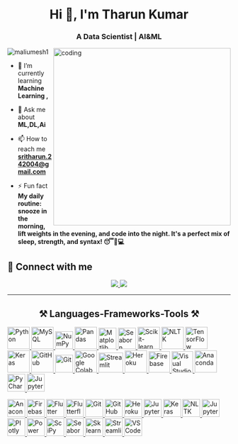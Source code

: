 <h1 align="center">Hi 👋, I'm  Tharun Kumar</h1>
<h3 align="center">A Data Scientist | AI&ML </h3>

<image align="right" alt="coding" width="400" src="https://user-images.githubusercontent.com/55389276/140866485-8fb1c876-9a8f-4d6a-98dc-08c4981eaf70.gif">
<p align="left"> <img src="https://komarev.com/ghpvc/?username=maliumesh1&label=Profile%20views&color=0e75b6&style=flat" alt="maliumesh1" /> </p>

- 🌱 I’m currently learning **Machine Learning ,**

- 💬 Ask me about **ML,DL,Ai**

- 📫 How to reach me **sritharun.242004@gmail.com**

- ⚡ Fun fact **My daily routine: snooze in the morning, lift weights in the evening, and code into the night. It's a perfect mix of sleep, strength, and syntax! 😴💪💻**

## 🤝 Connect with me
</div>
 
<div align="center"> 
  <a href="mailto:sritharun.242004@gmail.com">
    <img src="https://img.shields.io/badge/Gmail-333333?style=for-the-badge&logo=gmail&logoColor=red" />
  </a>
  <a href="https://www.linkedin.com/in/tharunkumarl" target="_blank">
    <img src="https://img.shields.io/badge/LinkedIn-0077B5?style=for-the-badge&logo=linkedin&logoColor=white" target="_blank" />
  </a>
</div>
<hr/>
 
<h2 align="center">⚒️ Languages-Frameworks-Tools ⚒️</h2>
 
<a href="https://www.python.org/" target="_blank" rel="noreferrer">
  <img src="https://img.icons8.com/color/48/python--v1.png" alt="Python" width="50" height="50"/>
</a>
<a href="https://www.mysql.com/" target="_blank" rel="noreferrer">
  <img src="https://img.icons8.com/?size=100&id=UFXRpPFebwa2&format=png&color=000000" alt="MySQL" width="50" height="50"/>
</a>
<a href="https://numpy.org/" target="_blank" rel="noreferrer">
  <img src="https://img.icons8.com/color/48/numpy.png" alt="NumPy" width="40" height="40"/>
</a>
<a href="https://pandas.pydata.org/" target="_blank" rel="noreferrer">
  <img src="https://img.icons8.com/color/48/pandas.png" alt="Pandas" width="50" height="50"/>
</a>
<a href="https://matplotlib.org/" target="_blank" rel="noreferrer">
  <img src="https://media.licdn.com/dms/image/D4D12AQGcGmAd9Cqraw/article-cover_image-shrink_600_2000/0/1688537312933?e=2147483647&v=beta&t=p7C9OMCJl8NmJdRyb_b-rfwK2iwgy87BfWPYVkHtyHQ" alt="Matplotlib" width="40" height="48"/>
</a>
<a href="https://seaborn.pydata.org/" target="_blank" rel="noreferrer">
  <img src="https://seaborn.pydata.org/_images/logo-tall-lightbg.svg" alt="Seaborn" width="40" height="48"/>
</a>
<a href="https://scikit-learn.org/" target="_blank" rel="noreferrer">
  <img src="https://e7.pngegg.com/pngimages/39/4/png-clipart-logo-scikit-learn-python-github-machine-learning-text-orange.png" alt="Scikit-learn" width="50" height="50"/>
</a>
<a href="https://www.nltk.org/" target="_blank" rel="noreferrer">
  <img src="https://miro.medium.com/v2/resize:fit:592/1*YM2HXc7f4v02pZBEO8h-qw.png" alt="NLTK" width="50" height="50"/>
</a>
<a href="https://www.tensorflow.org/" target="_blank" rel="noreferrer">
  <img src="https://thumbnail.imgbin.com/11/11/5/imgbin-tensorflow-deep-learning-keras-machine-learning-caffe-thumbtack-iBz4gCWVxdPrUbVxiwszvaLhT_t.jpg" alt="TensorFlow" width="50" height="50"/>
</a>
</a>
<a href="https://keras.io/" target="_blank" rel="noreferrer">
  <img src="https://img.icons8.com/material-rounded/24/keras.png" alt="Keras" width="50" height="50"/>
</a>
<a href="https://github.com/" target="_blank" rel="noreferrer">
  <img src="https://img.icons8.com/ios-glyphs/30/github.png" alt="GitHub" width="50" height="50"/>
</a>
<a href="https://git-scm.com/" target="_blank" rel="noreferrer">
  <img src="https://img.icons8.com/color/48/git.png" alt="Git" width="40" height="40"/>
</a>
<a href="https://colab.research.google.com/" target="_blank" rel="noreferrer">
  <img src="https://w7.pngwing.com/pngs/968/991/png-transparent-google-colab-logo-tech-companies.png" alt="Google Colab" width="50" height="50"/>
</a>
<a href="https://streamlit.io/" target="_blank" rel="noreferrer">
  <img src="https://seeklogo.com/images/S/streamlit-logo-1A3B208AE4-seeklogo.com.png" alt="Streamlit" width="55" height="45"/>
</a>
<a href="https://www.heroku.com/" target="_blank" rel="noreferrer">
  <img src="https://static-00.iconduck.com/assets.00/heroku-icon-2048x2048-4rs1dp6p.png" alt="Heroku" width="50" height="50"/>
</a>
<a href="https://firebase.google.com/" target="_blank" rel="noreferrer">
  <img src="https://img.icons8.com/color/48/firebase.png" alt="Firebase" width="48" height="48"/>
</a>
<a href="https://visualstudio.microsoft.com/" target="_blank" rel="noreferrer">
  <img src="https://img.icons8.com/color/48/visual-studio--v1.png" alt="Visual Studio" width="48" height="48"/>
</a>
<a href="https://www.anaconda.com/" target="_blank" rel="noreferrer">
  <img src="https://img.icons8.com/fluency/50/anaconda--v2.png" alt="Anaconda" width="50" height="50"/>
</a>
<a href="https://www.jetbrains.com/pycharm/" target="_blank" rel="noreferrer">
  <img src="https://img.icons8.com/color/48/pycharm--v2.png" alt="PyCharm" width="40" height="40"/>
</a>
<a href="https://jupyter.org/" target="_blank" rel="noreferrer">
  <img src="https://img.icons8.com/fluency/50/jupyter.png" alt="Jupyter" width="40" height="40"/>
</a>


<p align="left">
  <a href="https://www.anaconda.com/" target="_blank" rel="noreferrer">
    <img src="URL_to_Anaconda_logo.png" alt="Anaconda" width="40" height="40"/>
  </a>
  <a href="https://firebase.google.com/" target="_blank" rel="noreferrer">
    <img src="URL_to_firebase.png" alt="Firebase" width="40" height="40"/>
  </a>
  <a href="https://flutter.dev/" target="_blank" rel="noreferrer">
    <img src="URL_to_flutterf.png" alt="Flutter" width="40" height="40"/>
  </a>
  <a href="https://flutterflow.io/" target="_blank" rel="noreferrer">
    <img src="URL_to_Flutterflow_Logo.webp" alt="Flutterflow" width="40" height="40"/>
  </a>
  <a href="https://git-scm.com/" target="_blank" rel="noreferrer">
    <img src="URL_to_Git_Logo.png" alt="Git" width="40" height="40"/>
  </a>
  <a href="https://github.com/" target="_blank" rel="noreferrer">
    <img src="URL_to_Github_logo.png" alt="GitHub" width="40" height="40"/>
  </a>
  <a href="https://www.heroku.com/" target="_blank" rel="noreferrer">
    <img src="URL_to_heruko.png" alt="Heroku" width="40" height="40"/>
  </a>
  <a href="https://jupyter.org/" target="_blank" rel="noreferrer">
    <img src="URL_to_Jupyter_logo.png" alt="Jupyter" width="40" height="40"/>
  </a>
  <a href="https://keras.io/" target="_blank" rel="noreferrer">
    <img src="URL_to_Keras_logo.png" alt="Keras" width="40" height="40"/>
 
  </a>
  <a href="https://www.nltk.org/" target="_blank" rel="noreferrer">
    <img src="URL_to_Nltk_logo.png" alt="NLTK" width="40" height="40"/>
  </a>
  
<a href="https://jupyter.org/" target="_blank" rel="noreferrer">
  <img src="https://img.icons8.com/fluency/50/jupyter.png" alt="Jupyter" width="40" height="40"/>
</a>

  </a>
  <a href="https://plotly.com/" target="_blank" rel="noreferrer">
    <img src="URL_to_Plotly_logo.png" alt="Plotly" width="40" height="40"/>
  </a>
  <a href="https://powerbi.microsoft.com/" target="_blank" rel="noreferrer">
    <img src="URL_to_Power_BI_logo.png" alt="Power BI" width="40" height="40"/>


  </a>
  <a href="https://scipy.org/" target="_blank" rel="noreferrer">
    <img src="URL_to_Scipy_logo.png" alt="SciPy" width="40" height="40"/>
  </a>
  <a href="https://seaborn.pydata.org/" target="_blank" rel="noreferrer">
    <img src="https://seaborn.pydata.org/_images/logo-tall-lightbg.svg" alt="Seaborn" width="40" height="40"/>
  </a>
  <a href="https://scikit-learn.org/" target="_blank" rel="noreferrer">
    <img src="URL_to_Sklearn_logo.png" alt="Sklearn" width="40" height="40"/>

  </a>
  <a href="https://streamlit.io/" target="_blank" rel="noreferrer">
    <img src="URL_to_Streamlit_logo.png" alt="Streamlit" width="40" height="40"/>
 
  </a>
  <a href="https://code.visualstudio.com/" target="_blank" rel="noreferrer">
    <img src="URL_to_Vscode_logo.png" alt="VSCode" width="40" height="40"/>
  </a>
</p>
